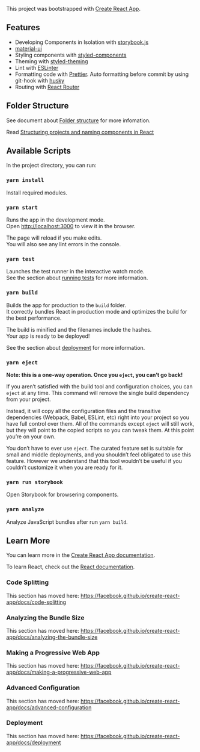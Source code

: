 This project was bootstrapped with [Create React App](https://github.com/facebook/create-react-app).

## Features
- Developing Components in Isolation with [storybook.js](https://storybook.js.org/)
- [material-ui](https://material-ui.com) 
- Styling components with [styled-components](https://www.styled-components.com/)
- Theming with [styled-theming](https://github.com/styled-components/styled-theming)
- Lint with [ESLinter](https://eslint.org/)
- Formatting code with [Prettier](https://prettier.io/). Auto formatting before commit by using git-hook
with [husky](https://github.com/typicode/husky)
- Routing with [React Router](https://reacttraining.com/react-router)

## Folder Structure
See document about [Folder structure](https://facebook.github.io/create-react-app/docs/folder-structure) for more infomation.

Read [Structuring projects and naming components in React](https://hackernoon.com/structuring-projects-and-naming-components-in-react-1261b6e18d76)

## Available Scripts

In the project directory, you can run:

### `yarn install`
Install required modules.

### `yarn start`

Runs the app in the development mode.<br>
Open [http://localhost:3000](http://localhost:3000) to view it in the browser.

The page will reload if you make edits.<br>
You will also see any lint errors in the console.

### `yarn test`

Launches the test runner in the interactive watch mode.<br>
See the section about [running tests](https://facebook.github.io/create-react-app/docs/running-tests) for more information.

### `yarn build`

Builds the app for production to the `build` folder.<br>
It correctly bundles React in production mode and optimizes the build for the best performance.

The build is minified and the filenames include the hashes.<br>
Your app is ready to be deployed!

See the section about [deployment](https://facebook.github.io/create-react-app/docs/deployment) for more information.

### `yarn eject`

**Note: this is a one-way operation. Once you `eject`, you can’t go back!**

If you aren’t satisfied with the build tool and configuration choices, you can `eject` at any time. This command will remove the single build dependency from your project.

Instead, it will copy all the configuration files and the transitive dependencies (Webpack, Babel, ESLint, etc) right into your project so you have full control over them. All of the commands except `eject` will still work, but they will point to the copied scripts so you can tweak them. At this point you’re on your own.

You don’t have to ever use `eject`. The curated feature set is suitable for small and middle deployments, and you shouldn’t feel obligated to use this feature. However we understand that this tool wouldn’t be useful if you couldn’t customize it when you are ready for it.

### `yarn run storybook`

Open Storybook for browsering components.

### `yarn analyze`
Analyze JavaScript bundles after run `yarn build`.

## Learn More

You can learn more in the [Create React App documentation](https://facebook.github.io/create-react-app/docs/getting-started).

To learn React, check out the [React documentation](https://reactjs.org/).

### Code Splitting

This section has moved here: https://facebook.github.io/create-react-app/docs/code-splitting

### Analyzing the Bundle Size

This section has moved here: https://facebook.github.io/create-react-app/docs/analyzing-the-bundle-size

### Making a Progressive Web App

This section has moved here: https://facebook.github.io/create-react-app/docs/making-a-progressive-web-app

### Advanced Configuration

This section has moved here: https://facebook.github.io/create-react-app/docs/advanced-configuration

### Deployment

This section has moved here: https://facebook.github.io/create-react-app/docs/deployment
